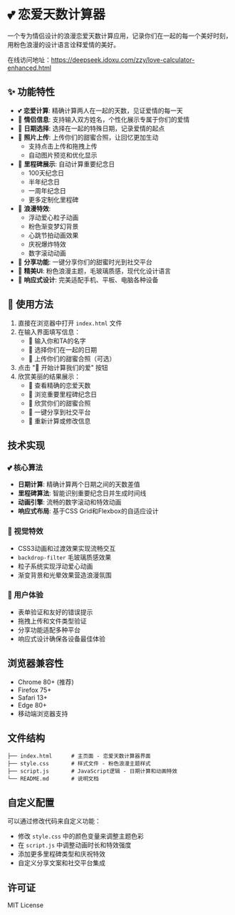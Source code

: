 # 💕 恋爱天数计算器

一个专为情侣设计的浪漫恋爱天数计算应用，记录你们在一起的每一个美好时刻，用粉色浪漫的设计语言诠释爱情的美好。

在线访问地址：https://deepseek.idoxu.com/zzy/love-calculator-enhanced.html

## ✨ 功能特性

- 💕 **恋爱计算**: 精确计算两人在一起的天数，见证爱情的每一天
- 👫 **情侣信息**: 支持输入双方姓名，个性化展示专属于你们的爱情
- 📅 **日期选择**: 选择在一起的特殊日期，记录爱情的起点
- 📸 **照片上传**: 上传你们的甜蜜合照，让回忆更加生动
  - 支持点击上传和拖拽上传
  - 自动图片预览和优化显示
- 🎊 **里程碑展示**: 自动计算重要纪念日
  - 100天纪念日
  - 半年纪念日  
  - 一周年纪念日
  - 更多定制化里程碑
- 💖 **浪漫特效**: 
  - 浮动爱心粒子动画
  - 粉色渐变梦幻背景
  - 心跳节拍动画效果
  - 庆祝爆炸特效
  - 数字滚动动画
- 📱 **分享功能**: 一键分享你们的甜蜜时光到社交平台
- 🎨 **精美UI**: 粉色浪漫主题，毛玻璃质感，现代化设计语言
- 📱 **响应式设计**: 完美适配手机、平板、电脑各种设备

## 🚀 使用方法

1. 直接在浏览器中打开 `index.html` 文件
2. 在输入界面填写信息：
   - 👫 输入你和TA的名字
   - 📅 选择你们在一起的日期
   - 📸 上传你们的甜蜜合照（可选）
3. 点击 "💖 开始计算我们的爱" 按钮
4. 欣赏美丽的结果展示：
   - 🎯 查看精确的恋爱天数
   - 🎊 浏览重要里程碑纪念日
   - 📸 欣赏你们的甜蜜合照
   - 📱 一键分享到社交平台
   - 🔄 重新计算或修改信息

## 技术实现

### 💕 核心算法

- **日期计算**: 精确计算两个日期之间的天数差值
- **里程碑算法**: 智能识别重要纪念日并生成时间线
- **动画引擎**: 流畅的数字滚动和特效动画
- **响应式布局**: 基于CSS Grid和Flexbox的自适应设计

### 🎨 视觉特效

- CSS3动画和过渡效果实现流畅交互
- `backdrop-filter` 毛玻璃质感效果
- 粒子系统实现浮动爱心动画
- 渐变背景和光晕效果营造浪漫氛围

### 📱 用户体验

- 表单验证和友好的错误提示
- 拖拽上传和文件类型验证
- 分享功能适配多种平台
- 响应式设计确保各设备最佳体验

## 浏览器兼容性

- Chrome 80+ (推荐)
- Firefox 75+
- Safari 13+
- Edge 80+
- 移动端浏览器支持

## 文件结构

```
├── index.html      # 主页面 - 恋爱天数计算器界面
├── style.css       # 样式文件 - 粉色浪漫主题样式
├── script.js       # JavaScript逻辑 - 日期计算和动画特效
└── README.md       # 说明文档
```

## 自定义配置

可以通过修改代码来自定义功能：

- 修改 `style.css` 中的颜色变量来调整主题色彩
- 在 `script.js` 中调整动画时长和特效强度
- 添加更多里程碑类型和庆祝特效
- 自定义分享文案和社交平台集成

## 许可证

MIT License
